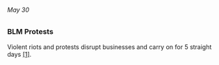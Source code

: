 ###### May 30

### BLM Protests

Violent riots and protests disrupt businesses and carry on for 5 straight days [[1]](https://www.chicagotribune.com/coronavirus/ct-viz-coronavirus-timeline-20200507-uvrzs32nljabrpn6vkzq7m2fpq-story.html). 